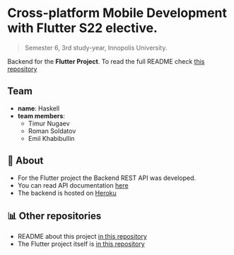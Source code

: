 # Cross-platform Mobile Development with Flutter S22 elective.

> Semester 6, 3rd study-year, Innopolis University.

Backend for the **Flutter Project**. To read the full README check [this repository](https://github.com/InnoQueue/README)

## Team
- **name**: Haskell
- **team members**:
    - Timur Nugaev
    - Roman Soldatov
    - Emil Khabibullin

## 📌 About
- For the Flutter project the Backend REST API was developed.
- You can read API documentation [here](https://documenter.getpostman.com/view/16213957/UVsSP4ER)
- The backend is hosted on [Heroku](https://innoqueue.herokuapp.com)

## 📊 Other repositories
- README about this project [in this repository](https://github.com/InnoQueue/README)
- The Flutter project itself is [in this repository](https://github.com/InnoQueue/Mobile)
